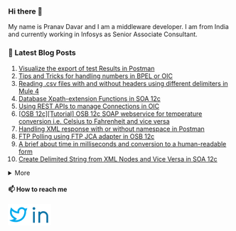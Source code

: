 ### Hi there 👋

My name is Pranav Davar and I am a middleware developer. I am from India and currently working in Infosys as Senior Associate Consultant.

### :memo: Latest Blog Posts
1. [Visualize the export of test Results in Postman](https://blog.deciphermiddleware.in/2021/10/visualize-export-of-test-results-in.html)
2. [Tips and Tricks for handling numbers in BPEL or OIC](https://blog.deciphermiddleware.in/2021/08/tips-and-tricks-for-handling-numbers-in.html)
3. [Reading .csv files with and without headers using different delimiters in Mule 4](https://blog.deciphermiddleware.in/2021/08/reading-csv-files-with-and-without.html)
4. [Database Xpath-extension Functions in SOA 12c](https://blog.deciphermiddleware.in/2021/07/database-xpath-extension-functions-in.html)
5. [Using REST APIs to manage Connections in OIC](https://blog.deciphermiddleware.in/2021/06/using-rest-apis-to-manage-connections.html)
6. [[OSB 12c][Tutorial] OSB 12c SOAP webservice for temperature conversion i.e. Celsius to Fahrenheit and vice versa](https://blog.deciphermiddleware.in/2021/04/osb-12ctutorial-osb-12c-soap-webservice.html)
7. [Handling XML response with or without namespace in Postman](https://blog.deciphermiddleware.in/2021/03/handling-xml-documents-with-or-without.html)
8. [FTP Polling using FTP JCA adapter in OSB 12c](https://blog.deciphermiddleware.in/2021/01/ftp-polling-using-ftp-jca-adapter-in.html)
9. [A brief about time in milliseconds and conversion to a human-readable form](https://blog.deciphermiddleware.in/2020/12/a-brief-about-time-in-milliseconds-and.html)
10. [Create Delimited String from XML Nodes and Vice Versa in SOA 12c](https://blog.deciphermiddleware.in/2020/12/create-delimited-string-or-xml-nodes.html)
<details>
  <summary>More</summary>

11.  [Import and Export MDS artifacts in SOA 12c](https://blog.deciphermiddleware.in/2020/12/import-and-export-mds-artifacts-to-soa.html)
12.  [Read file inside BPEL using Xpath function](https://blog.deciphermiddleware.in/2020/11/read-file-inside-bpel-using-xpath.html)
13.  [Mock a REST Service using SOAPUI with JSON response](https://blog.deciphermiddleware.in/2020/10/mock-rest-service-using-soapui-with.html)
14.  [XML to String and String to XML conversion ](https://blog.deciphermiddleware.in/2020/09/xml-to-string-and-string-to-xml.html)
15.  [Remove Empty tags using XSLT](https://blog.deciphermiddleware.in/2020/09/remove-empty-tags-using-xslt.html)
16.  [Format String oraext:format-string](https://blog.deciphermiddleware.in/2020/09/format-string-oraextformat-string.html)
17.  [DateTime formatting using xp20:format-dateTime ()](https://blog.deciphermiddleware.in/2020/09/datetime-formatting-using-xp20format.html)
    </details>

#### 📫 How to reach me
<a href="https://twitter.com/pranavdavar9" ><img src="src/img/twitter-line.svg"/></a><a href="https://www.linkedin.com/in/pranavdavar/"><img src="src/img/linkedin-line.svg"/></a>

